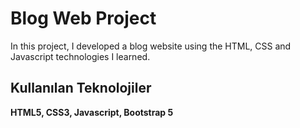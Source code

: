 # Blog Web Project

In this project, I developed a blog website using the HTML, CSS and Javascript technologies I learned.


## Kullanılan Teknolojiler

**HTML5, CSS3, Javascript, Bootstrap 5**
